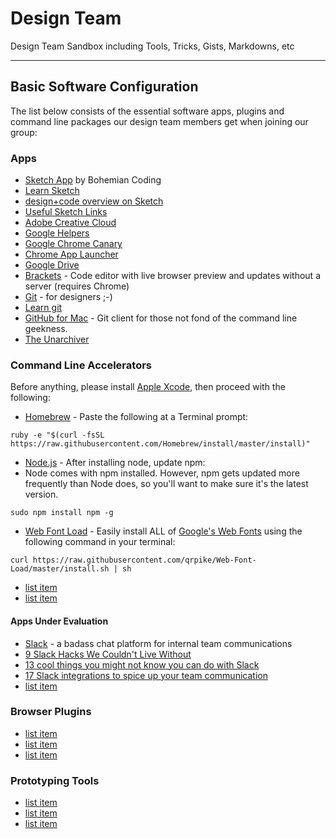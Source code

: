 # Design Team
Design Team Sandbox including Tools, Tricks, Gists, Markdowns, etc

---
## Basic Software Configuration
The list below consists of the essential software apps, plugins and command line packages our design team members get when joining our group:

###  Apps
- [Sketch App](http://bohemiancoding.com/sketch/) by Bohemian Coding
 - [Learn Sketch](http://bohemiancoding.com/sketch/learn/)
 - [design+code overview on Sketch](https://designcode.io/sketch)
 - [Useful Sketch Links](http://bohemiancoding.com/sketch/community/)
- [Adobe Creative Cloud](http://www.adobe.com)
- [Google Helpers](#)
 - [Google Chrome Canary](https://www.google.com/chrome/browser/canary.html)
 - [Chrome App Launcher](https://chrome.google.com/webstore/launcher)
 - [Google Drive](https://www.google.com/drive/download/)
- [Brackets](http://brackets.io/) - Code editor with live browser preview and updates without a server (requires Chrome) 
- [Git](https://git-scm.com/) - for designers ;-)
 - [Learn git](http://try.github.com/)
- [GitHub for Mac](https://desktop.github.com/) - Git client for those not fond of the command line geekness.
- [The Unarchiver](https://itunes.apple.com/us/app/the-unarchiver/id425424353?mt=12)

### Command Line Accelerators
Before anything, please install [Apple Xcode](https://developer.apple.com/xcode/), then proceed with the following:
- [Homebrew](http://brew.sh/) - Paste the following at a Terminal prompt:
``` 
ruby -e "$(curl -fsSL https://raw.githubusercontent.com/Homebrew/install/master/install)" 
```
- [Node.js](https://nodejs.org/) - After installing node, update npm:
 - Node comes with npm installed. However, npm gets updated more frequently than Node does, so you'll want to make sure it's the latest version.
``` 
sudo npm install npm -g
```
- [Web Font Load](#) - Easily install ALL of [Google's Web Fonts](https://www.google.com/fonts) using the following command in your terminal:
```
curl https://raw.githubusercontent.com/qrpike/Web-Font-Load/master/install.sh | sh
```
- [list item](#)
- [list item](#)

#### Apps Under Evaluation
- [Slack](https://slack.com/) - a badass chat platform for internal team communications
 - [9 Slack Hacks We Couldn't Live Without](https://keen.io/blog/105456820166/9-slack-hacks-we-couldnt-live-without)
 - [13 cool things you might not know you can do with Slack](http://thenextweb.com/apps/2015/02/05/13-cool-things-might-not-know-can-slack/)
 - [17 Slack integrations to spice up your team communication](http://wpcurve.com/slack-integrations/)
- [list item](#)

###  Browser Plugins
- [list item](#)
- [list item](#)
- [list item](#)

###  Prototyping Tools
- [list item](#)
- [list item](#)
- [list item](#)